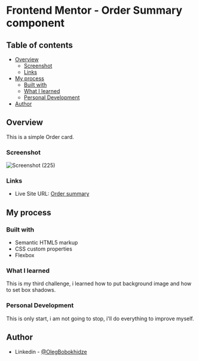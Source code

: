 # Frontend Mentor - Order Summary component

## Table of contents

- [Overview](#overview)
  - [Screenshot](#screenshot)
  - [Links](#links)
- [My process](#my-process)
  - [Built with](#built-with)
  - [What I learned](#what-i-learned)
  - [Personal Development](#personal-development)
- [Author](#author)

## Overview

This is a simple Order card.

### Screenshot


![Screenshot (225)](https://user-images.githubusercontent.com/105369627/175829329-dbaeb5a6-de78-4de8-b474-1f5a9bd83886.png)


### Links

- Live Site URL: [Order summary](https://glitch.com/~challenge--bootcamp-4)

## My process

### Built with

- Semantic HTML5 markup
- CSS custom properties
- Flexbox

### What I learned

This is my third challenge, i learned how to put background image and how to set box shadows.

### Personal Development

This is only start, i am not going to stop, i'll do everything to improve myself.

## Author

- Linkedin - [@OlegBobokhidze](https://www.linkedin.com/in/oleg-bobokhidze-083656241)
